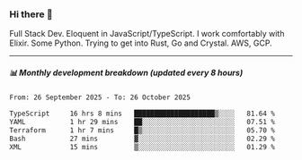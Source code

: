 ### Hi there 👋

Full Stack Dev. Eloquent in JavaScript/TypeScript. I work comfortably with Elixir. Some Python. Trying to get into Rust, Go and Crystal. AWS, GCP.

***

##### 📊 Monthly development breakdown (updated every 8 hours)

<!--START_SECTION:waka-->

```txt
From: 26 September 2025 - To: 26 October 2025

TypeScript     16 hrs 8 mins   ████████████████████▒░░░░   81.64 %
YAML           1 hr 29 mins    ██░░░░░░░░░░░░░░░░░░░░░░░   07.51 %
Terraform      1 hr 7 mins     █▒░░░░░░░░░░░░░░░░░░░░░░░   05.70 %
Bash           27 mins         ▓░░░░░░░░░░░░░░░░░░░░░░░░   02.29 %
XML            15 mins         ▒░░░░░░░░░░░░░░░░░░░░░░░░   01.29 %
```

<!--END_SECTION:waka-->
